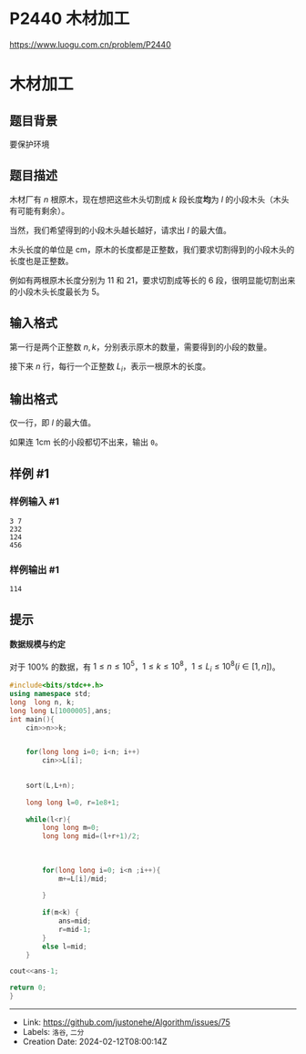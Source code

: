# P2440 木材加工

https://www.luogu.com.cn/problem/P2440
# 木材加工

## 题目背景

要保护环境

## 题目描述

木材厂有 $n$ 根原木，现在想把这些木头切割成 $k$ 段长度**均**为 $l$ 的小段木头（木头有可能有剩余）。

当然，我们希望得到的小段木头越长越好，请求出 $l$ 的最大值。

木头长度的单位是 $\text{cm}$，原木的长度都是正整数，我们要求切割得到的小段木头的长度也是正整数。

例如有两根原木长度分别为 $11$ 和 $21$，要求切割成等长的 $6$ 段，很明显能切割出来的小段木头长度最长为 $5$。

## 输入格式

第一行是两个正整数 $n,k$，分别表示原木的数量，需要得到的小段的数量。

接下来 $n$ 行，每行一个正整数 $L_i$，表示一根原木的长度。

## 输出格式

仅一行，即 $l$ 的最大值。

如果连 $\text{1cm}$ 长的小段都切不出来，输出 `0`。

## 样例 #1

### 样例输入 #1

```
3 7
232
124
456
```

### 样例输出 #1

```
114
```

## 提示

#### 数据规模与约定

对于 $100\%$ 的数据，有 $1\le n\le 10^5$，$1\le k\le 10^8$，$1\le L_i\le 10^8(i\in[1,n])$。
```c++
#include<bits/stdc++.h>
using namespace std;
long  long n, k;
long long L[1000005],ans;
int main(){
	cin>>n>>k;


	for(long long i=0; i<n; i++) 
		cin>>L[i];
	

	sort(L,L+n);
	
	long long l=0, r=1e8+1;
	
	while(l<r){
		long long m=0;
		long long mid=(l+r+1)/2;
		
	
	
		for(long long i=0; i<n ;i++){
			m+=L[i]/mid;
			
		}
	
		if(m<k) {
			ans=mid;
			r=mid-1;
		}
		else l=mid;
	}

cout<<ans-1;

return 0;
}
```

---

* Link: https://github.com/justonehe/Algorithm/issues/75
* Labels: `洛谷`, `二分`
* Creation Date: 2024-02-12T08:00:14Z
